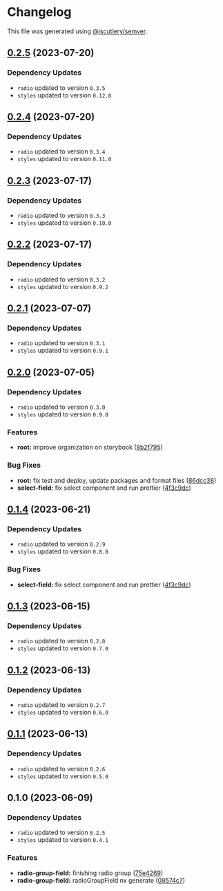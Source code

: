 # Changelog

This file was generated using [@jscutlery/semver](https://github.com/jscutlery/semver).

## [0.2.5](https://github.com/Novatics/novatics-ui/compare/radio-group-field-0.2.4...radio-group-field-0.2.5) (2023-07-20)

### Dependency Updates

* `radio` updated to version `0.3.5`
* `styles` updated to version `0.12.0`
## [0.2.4](https://github.com/Novatics/novatics-ui/compare/radio-group-field-0.2.3...radio-group-field-0.2.4) (2023-07-20)

### Dependency Updates

* `radio` updated to version `0.3.4`
* `styles` updated to version `0.11.0`
## [0.2.3](https://github.com/Novatics/novatics-ui/compare/radio-group-field-0.2.2...radio-group-field-0.2.3) (2023-07-17)

### Dependency Updates

* `radio` updated to version `0.3.3`
* `styles` updated to version `0.10.0`
## [0.2.2](https://github.com/Novatics/novatics-ui/compare/radio-group-field-0.2.1...radio-group-field-0.2.2) (2023-07-17)

### Dependency Updates

* `radio` updated to version `0.3.2`
* `styles` updated to version `0.9.2`
## [0.2.1](https://github.com/Novatics/novatics-ui/compare/radio-group-field-0.2.0...radio-group-field-0.2.1) (2023-07-07)

### Dependency Updates

* `radio` updated to version `0.3.1`
* `styles` updated to version `0.9.1`
## [0.2.0](https://github.com/Novatics/novatics-ui/compare/radio-group-field-0.1.3...radio-group-field-0.2.0) (2023-07-05)

### Dependency Updates

* `radio` updated to version `0.3.0`
* `styles` updated to version `0.9.0`

### Features

* **root:** improve organization on storybook ([8b2f795](https://github.com/Novatics/novatics-ui/commit/8b2f795811ab8304bb7d6ce2f56311949b3561d1))


### Bug Fixes

* **root:** fix test and deploy, update packages and format files ([86dcc38](https://github.com/Novatics/novatics-ui/commit/86dcc38a7efde19ca7051746e646663aea19ee28))
* **select-field:** fix select component and run prettier ([4f3c9dc](https://github.com/Novatics/novatics-ui/commit/4f3c9dc0054f09f53f07b2719dffe4185f4b0982))

## [0.1.4](https://github.com/Novatics/novatics-ui/compare/radio-group-field-0.1.3...radio-group-field-0.1.4) (2023-06-21)

### Dependency Updates

* `radio` updated to version `0.2.9`
* `styles` updated to version `0.8.0`

### Bug Fixes

* **select-field:** fix select component and run prettier ([4f3c9dc](https://github.com/Novatics/novatics-ui/commit/4f3c9dc0054f09f53f07b2719dffe4185f4b0982))

## [0.1.3](https://github.com/Novatics/novatics-ui/compare/radio-group-field-0.1.2...radio-group-field-0.1.3) (2023-06-15)

### Dependency Updates

* `radio` updated to version `0.2.8`
* `styles` updated to version `0.7.0`
## [0.1.2](https://github.com/Novatics/novatics-ui/compare/radio-group-field-0.1.1...radio-group-field-0.1.2) (2023-06-13)

### Dependency Updates

* `radio` updated to version `0.2.7`
* `styles` updated to version `0.6.0`
## [0.1.1](https://github.com/Novatics/novatics-ui/compare/radio-group-field-0.1.0...radio-group-field-0.1.1) (2023-06-13)

### Dependency Updates

* `radio` updated to version `0.2.6`
* `styles` updated to version `0.5.0`
## 0.1.0 (2023-06-09)

### Dependency Updates

* `radio` updated to version `0.2.5`
* `styles` updated to version `0.4.1`

### Features

* **radio-group-field:** finishing radio group ([75e4269](https://github.com/Novatics/novatics-ui/commit/75e4269984ccbc40e7f6cf3ca20b2268f0928dda))
* **radio-group-field:** radioGroupField nx generate ([09574c7](https://github.com/Novatics/novatics-ui/commit/09574c7ad2b86db4a1859c0249651785ebfa6a9b))
